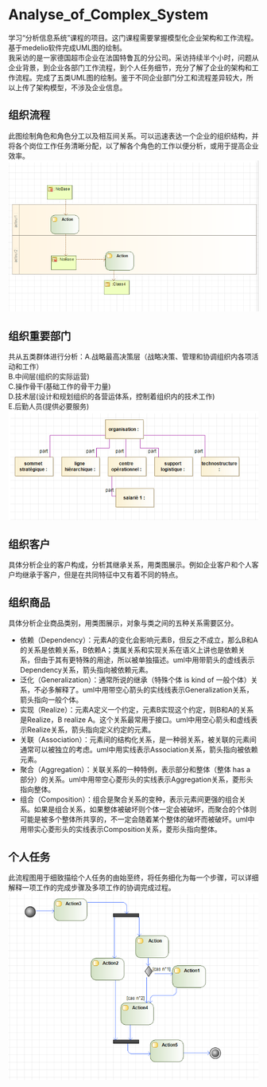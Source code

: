 # Analyse_of_Complex_System
学习“分析信息系统”课程的项目。这门课程需要掌握模型化企业架构和工作流程。基于medelio软件完成UML图的绘制。<br>
我采访的是一家德国超市企业在法国特鲁瓦的分公司。采访持续半个小时，问题从企业背景，到企业各部门工作流程，到个人任务细节，充分了解了企业的架构和工作流程。完成了五类UML图的绘制。鉴于不同企业部门分工和流程差异较大，所以上传了架构模型，不涉及企业信息。
## 组织流程
此图绘制角色和角色分工以及相互间关系。可以迅速表达一个企业的组织结构，并将各个岗位工作任务清晰分配，以了解各个角色的工作以便分析，或用于提高企业效率。<br>
![](https://github.com/JoJoDU/Analyse_of_Complex_System/raw/master/image/组织流程.png)
## 组织重要部门
共从五类群体进行分析：A.战略最高决策层（战略决策、管理和协调组织内各项活动和工作）<br>B.中间层(组织的实际运营)<br>C.操作骨干(基础工作的骨干力量)<br>D.技术层(设计和规划组织的各营运体系，控制着组织内的技术工作)<br>E.后勤人员(提供必要服务)<br>
![](https://github.com/JoJoDU/Analyse_of_Complex_System/raw/master/image/组织重要部门.png)
## 组织客户
具体分析企业的客户构成，分析其继承关系，用类图展示。例如企业客户和个人客户均继承于客户，但是在共同特征中又有着不同的特点。
## 组织商品
具体分析企业商品类别，用类图展示，对象与类之间的五种关系需要区分。<br>
* 依赖（Dependency）：元素A的变化会影响元素B，但反之不成立，那么B和A的关系是依赖关系，B依赖A；类属关系和实现关系在语义上讲也是依赖关系，但由于其有更特殊的用途，所以被单独描述。uml中用带箭头的虚线表示Dependency关系，箭头指向被依赖元素。<br>
* 泛化（Generalization）：通常所说的继承（特殊个体 is kind of 一般个体）关系，不必多解释了。uml中用带空心箭头的实线线表示Generalization关系，箭头指向一般个体。<br>
* 实现（Realize）：元素A定义一个约定，元素B实现这个约定，则B和A的关系是Realize，B realize A。这个关系最常用于接口。uml中用空心箭头和虚线表示Realize关系，箭头指向定义约定的元素。<br>
* 关联（Association）：元素间的结构化关系，是一种弱关系，被关联的元素间通常可以被独立的考虑。uml中用实线表示Association关系，箭头指向被依赖元素。<br>
* 聚合（Aggregation）：关联关系的一种特例，表示部分和整体（整体 has a 部分）的关系。uml中用带空心菱形头的实线表示Aggregation关系，菱形头指向整体。<br>
* 组合（Composition）：组合是聚合关系的变种，表示元素间更强的组合关系。如果是组合关系，如果整体被破坏则个体一定会被破坏，而聚合的个体则可能是被多个整体所共享的，不一定会随着某个整体的破坏而被破坏。uml中用带实心菱形头的实线表示Composition关系，菱形头指向整体。<br>
## 个人任务
此流程图用于细致描绘个人任务的由始至终，将任务细化为每一个步骤，可以详细解释一项工作的完成步骤及多项工作的协调完成过程。<br>
![](https://github.com/JoJoDU/Analyse_of_Complex_System/raw/master/image/个人任务.png)
